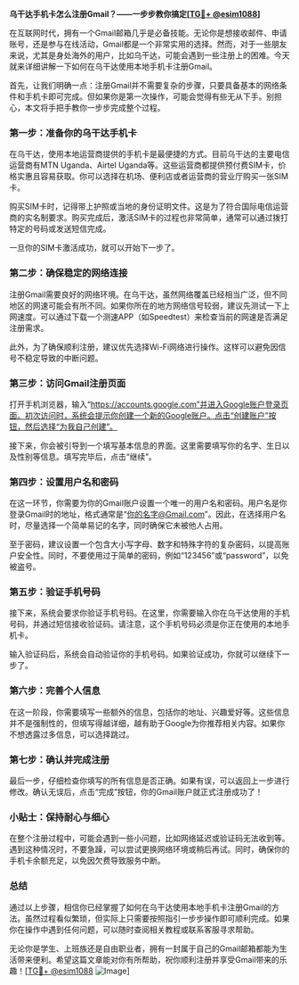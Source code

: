 **乌干达手机卡怎么注册Gmail？——一步步教你搞定[[TG💪+ @esim1088](https://t.me/s/esim1088)]**

在互联网时代，拥有一个Gmail邮箱几乎是必备技能。无论你是想接收邮件、申请账号，还是参与在线活动，Gmail都是一个非常实用的选择。然而，对于一些朋友来说，尤其是身处海外的用户，比如乌干达，可能会遇到一些注册上的困难。今天就来详细讲解一下如何在乌干达使用本地手机卡注册Gmail。

首先，让我们明确一点：注册Gmail并不需要复杂的步骤，只要具备基本的网络条件和手机卡即可完成。但如果你是第一次操作，可能会觉得有些无从下手。别担心，本文将手把手教你一步步完成整个过程。

### 第一步：准备你的乌干达手机卡

在乌干达，使用本地运营商提供的手机卡是最便捷的方式。目前乌干达的主要电信运营商有MTN Uganda、Airtel Uganda等。这些运营商都提供预付费SIM卡，价格实惠且容易获取。你可以选择在机场、便利店或者运营商的营业厅购买一张SIM卡。

购买SIM卡时，记得带上护照或当地的身份证明文件。这是为了符合国际电信运营商的实名制要求。购买完成后，激活SIM卡的过程也非常简单，通常可以通过拨打特定的号码或发送短信完成。

一旦你的SIM卡激活成功，就可以开始下一步了。

### 第二步：确保稳定的网络连接

注册Gmail需要良好的网络环境。在乌干达，虽然网络覆盖已经相当广泛，但不同地区的网速可能会有所不同。如果你所在的地方网络信号较弱，建议先测试一下上网速度。可以通过下载一个测速APP（如Speedtest）来检查当前的网速是否满足注册需求。

此外，为了确保顺利注册，建议优先选择Wi-Fi网络进行操作。这样可以避免因信号不稳定导致的中断问题。

### 第三步：访问Gmail注册页面

打开手机浏览器，输入“https://accounts.google.com”并进入Google账户登录页面。初次访问时，系统会提示你创建一个新的Google账户。点击“创建账户”按钮，然后选择“为我自己创建”。

接下来，你会被引导到一个填写基本信息的界面。这里需要填写你的名字、生日以及性别等信息。填写完毕后，点击“继续”。

### 第四步：设置用户名和密码

在这一环节，你需要为你的Gmail账户设置一个唯一的用户名和密码。用户名是你登录Gmail时的地址，格式通常是“你的名字@Gmail.com”。因此，在选择用户名时，尽量选择一个简单易记的名字，同时确保它未被他人占用。

至于密码，建议设置一个包含大小写字母、数字和特殊字符的复杂密码，以提高账户安全性。同时，不要使用过于简单的密码，例如“123456”或“password”，以免被盗号。

### 第五步：验证手机号码

接下来，系统会要求你验证手机号码。在这里，你需要输入你在乌干达使用的手机号码，并通过短信接收验证码。请注意，这个手机号码必须是你正在使用的本地手机卡。

输入验证码后，系统会自动验证你的手机号码。如果验证成功，你就可以继续下一步了。

### 第六步：完善个人信息

在这一阶段，你需要填写一些额外的信息，包括你的地址、兴趣爱好等。这些信息并不是强制性的，但填写得越详细，越有助于Google为你推荐相关内容。如果你不想透露过多信息，可以选择跳过。

### 第七步：确认并完成注册

最后一步，仔细检查你填写的所有信息是否正确。如果有误，可以返回上一步进行修改。确认无误后，点击“完成”按钮，你的Gmail账户就正式注册成功了！

### 小贴士：保持耐心与细心

在整个注册过程中，可能会遇到一些小问题，比如网络延迟或验证码无法收到等。遇到这种情况时，不要急躁，可以尝试更换网络环境或稍后再试。同时，确保你的手机卡余额充足，以免因欠费导致服务中断。

### 总结

通过以上步骤，相信你已经掌握了如何在乌干达使用本地手机卡注册Gmail的方法。虽然过程看似繁琐，但实际上只需要按照指引一步步操作即可顺利完成。如果你在操作中遇到任何问题，可以随时查阅相关教程或联系客服寻求帮助。

无论你是学生、上班族还是自由职业者，拥有一封属于自己的Gmail邮箱都能为生活带来便利。希望这篇文章能对你有所帮助，祝你顺利注册并享受Gmail带来的乐趣！[[TG💪+ @esim1088](https://t.me/s/esim1088) ![Image](https://i.postimg.cc/4NQfJmqS/Snipaste-2025-05-13-00-14-12.png)]